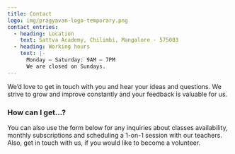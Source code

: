 ```yaml
---
title: Contact
logo: img/pragyavan-logo-temporary.png
contact_entries:
  - heading: Location
    text: Sattva Academy, Chilimbi, Mangalore - 575003
  - heading: Working hours
    text: |-
      Monday – Saturday: 9AM – 7PM
      We are closed on Sundays.
---
```

We’d love to get in touch with you and hear your ideas and questions. We strive to grow and improve constantly and your feedback is valuable for us.

<h3 class="f4 b lh-title mb2">How can I get…?</h3>

You can also use the form below for any inquiries about classes availability, monthly subscriptions and scheduling a 1-on-1 session with our teachers. Also, get in touch with us, if you would like to become a volunteer.